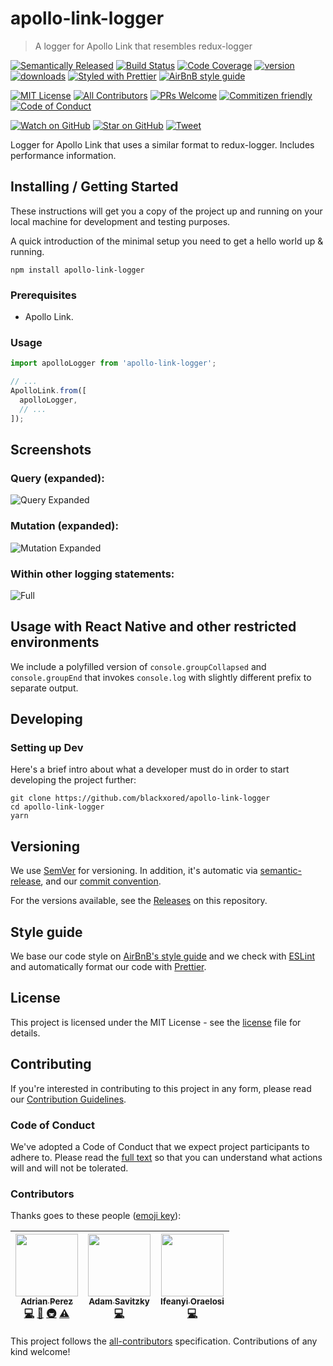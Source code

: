 # apollo-link-logger

> A logger for Apollo Link that resembles redux-logger

[![Semantically Released][semantic-release-badge]][semantic-release]
[![Build Status][build-badge]][build]
[![Code Coverage][coverage-badge]][coverage]
[![version][version-badge]][package]
[![downloads][downloads-badge]][npmtrends]
[![Styled with Prettier][prettier-badge]][prettier]
[![AirBnB style guide][airbnb-style-badge]][airbnb-style]

[![MIT License][license-badge]][LICENSE]
[![All Contributors](https://img.shields.io/badge/all_contributors-3-orange.svg?style=flat-square)](#contributors)
[![PRs Welcome][prs-badge]][prs]
[![Commitizen friendly][commitizen-badge]][commitizen]
[![Code of Conduct][coc-badge]][coc]

[![Watch on GitHub][github-watch-badge]][github-watch]
[![Star on GitHub][github-star-badge]][github-star]
[![Tweet][twitter-badge]][twitter]

Logger for Apollo Link that uses a similar format to redux-logger. Includes performance information.

## Installing / Getting Started

These instructions will get you a copy of the project up and running on your
local machine for development and testing purposes. 

A quick introduction of the minimal setup you need to get a hello world up & running.

```shell
npm install apollo-link-logger
```

### Prerequisites

* Apollo Link.

### Usage

```javascript
import apolloLogger from 'apollo-link-logger';

// ...
ApolloLink.from([
  apolloLogger,
  // ...
]);
```

## Screenshots

### Query (expanded):

![Query Expanded](https://github.com/blackxored/apollo-link-logger/blob/master/docs/example-output.png)

### Mutation (expanded):

![Mutation Expanded](https://github.com/blackxored/apollo-link-logger/blob/master/docs/example-output-mutation.png)

### Within other logging statements:

![Full](https://github.com/blackxored/apollo-link-logger/blob/master/docs/example-output-full.png)

## Usage with React Native and other restricted environments

We include a polyfilled version of `console.groupCollapsed` and `console.groupEnd` that
invokes `console.log` with slightly different prefix to separate output.

## Developing

### Setting up Dev

Here's a brief intro about what a developer must do in order to start 
developing the project further:

```shell
git clone https://github.com/blackxored/apollo-link-logger
cd apollo-link-logger
yarn
```

## Versioning

We use [SemVer][semver] for versioning. In addition, it's automatic via
[semantic-release][semantic-release], and our [commit convention][commit-convention].

For the versions available, see the [Releases][releases] on this repository.

## Style guide

We base our code style on [AirBnB's style guide][airbnb-style] and we check with 
[ESLint][eslint] and automatically format our code with [Prettier][prettier].

## License

This project is licensed under the MIT License - see the 
[license] file for details.

## Contributing

If you're interested in contributing to this project in any form, please read
our [Contribution Guidelines][contributing].

### Code of Conduct

We've adopted a Code of Conduct that we expect project participants to adhere to.
Please read the [full text][coc] so that you can understand what actions 
will and will not be tolerated.

### Contributors

Thanks goes to these people ([emoji key][emojis]):

<!-- ALL-CONTRIBUTORS-LIST:START - Do not remove or modify this section -->
| [<img src="https://avatars3.githubusercontent.com/u/133308?v=4" width="100px;"/><br /><sub><b>Adrian Perez</b></sub>](https://adrianperez.codes)<br />[💻](https://github.com/blackxored/apollo-link-logger/commits?author=blackxored "Code") [📖](https://github.com/blackxored/apollo-link-logger/commits?author=blackxored "Documentation") [🚇](#infra-blackxored "Infrastructure (Hosting, Build-Tools, etc)") [⚠️](https://github.com/blackxored/apollo-link-logger/commits?author=blackxored "Tests") | [<img src="https://avatars3.githubusercontent.com/u/294597?s=460&v=4" width="100px;"/><br /><sub><b>Adam Savitzky</b></sub>](https://github.com/adambom)<br />[💻](https://github.com/blackxored/apollo-link-logger/commits?author=adambom "Code") | [<img src="https://avatars3.githubusercontent.com/u/3065138?v=4" width="100px;"/><br /><sub><b>Ifeanyi Oraelosi</b></sub>](https://github.com/gnerkus)<br />[💻](https://github.com/blackxored/apollo-link-logger/commits?author=gnerkus "Code") |
| :---: | :---: | :---: |
<!-- ALL-CONTRIBUTORS-LIST:END -->

This project follows the [all-contributors][all-contributors] specification.
Contributions of any kind welcome!


[npm]: https://www.npmjs.com/
[node]: https://nodejs.org
[build-badge]: https://img.shields.io/travis/blackxored/apollo-link-logger.svg?style=flat-square
[build]: https://travis-ci.org/blackxored/apollo-link-logger
[coverage-badge]: https://img.shields.io/codecov/c/github/blackxored/apollo-link-logger.svg?style=flat-square
[coverage]: https://codecov.io/github/blackxored/apollo-link-logger
[version-badge]: https://img.shields.io/npm/v/apollo-link-logger.svg?style=flat-square
[package]: https://www.npmjs.com/package/apollo-link-logger
[downloads-badge]: https://img.shields.io/npm/dm/apollo-link-logger.svg?style=flat-square
[npmtrends]: http://www.npmtrends.com/apollo-link-logger
[license-badge]: https://img.shields.io/npm/l/apollo-link-logger.svg?style=flat-square
[license]: https://github.com/blackxored/apollo-link-logger/blob/master/LICENSE.md
[semantic-release]: https://github.com/semantic-release/semantic-release
[semantic-release-badge]: https://img.shields.io/badge/%20%20%F0%9F%93%A6%F0%9F%9A%80-semantic--release-e10079.svg?style=flat-square
[commitizen-badge]: https://img.shields.io/badge/commitizen-friendly-brightgreen.svg?style=flat-square
[commitizen]: http://commitizen.github.io/cz-cli/
[prettier-badge]: https://img.shields.io/badge/styled_with-prettier-ff69b4.svg?style=flat-square
[prettier]: https://github.com/prettier/prettier 
[airbnb-style-badge]: https://img.shields.io/badge/code%20style-airbnb-green.svg?style=flat-square
[airbnb-style]: https://github.com/airbnb/javascript
[eslint]: http://eslint.org 
[prs-badge]: https://img.shields.io/badge/PRs-welcome-brightgreen.svg?style=flat-square
[prs]: http://makeapullrequest.com
[donate-badge]: https://img.shields.io/badge/$-support-green.svg?style=flat-square
[contributing]: https://github.com/blackxored/apollo-link-logger/blob/master/CONTRIBUTING.md
[coc-badge]: https://img.shields.io/badge/code%20of-conduct-ff69b4.svg?style=flat-square
[coc]: https://github.com/blackxored/apollo-link-logger/blob/master/CODE_OF_CONDUCT.md
[github-watch-badge]: https://img.shields.io/github/watchers/blackxored/apollo-link-logger.svg?style=social
[github-watch]: https://github.com/blackxored/apollo-link-logger/watchers
[github-star-badge]: https://img.shields.io/github/stars/blackxored/apollo-link-logger.svg?style=social
[github-star]: https://github.com/blackxored/apollo-link-logger/stargazers
[twitter]: https://twitter.com/intent/tweet?text=Check%20out%20apollo-link-logger%20by%20%40blackxored%20https%3A%2F%2Fgithub.com%2Fblackxored%2Fapollo-link-logger%20%F0%9F%91%8D
[twitter-badge]: https://img.shields.io/twitter/url/https/github.com/blackxored/apollo-link-logger.svg?style=social
[emojis]: https://github.com/kentcdodds/all-contributors#emoji-key
[all-contributors]: https://github.com/kentcdodds/all-contributors
[semver]: http://semver.org/
[releases]: https://github.com/blackxored/apollo-link-logger/releases
[commit-convention]: https://www.npmjs.com/package/@commitlint/config-conventional

